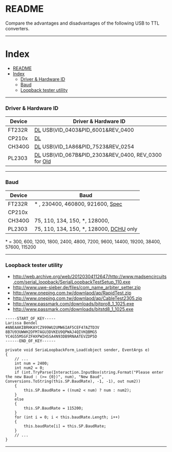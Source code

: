 
README
===========================
Compare the advantages and disadvantages of the following USB to TTL converters.

****

# Index
- [README](#readme)
- [Index](#index)
    - [Driver & Hardware ID](#driver--hardware-id)
    - [Baud](#baud)
    - [Loopback tester utility](#loopback-tester-utility)

****

### Driver & Hardware ID
| Device | Driver & Hardware ID
|--------|---------------
| FT232R | [DL][DL_FT] USB\VID_0403&PID_6001&REV_0400
| CP210x | [DL][DL_CP]
| CH340G | [DL][DL_CH] USB\VID_1A86&PID_7523&REV_0254
| PL2303 | [DL][DL_PL] USB\VID_067B&PID_2303&REV_0400, REV_0300 for [Old][OLD]

[DL_FT]: http://www.ftdichip.com/Drivers/CDM/CDM%20v2.12.28%20WHQL%20Certified.zip
[DL_CP]: http://www.silabs.com/documents/public/software/CP210x_Universal_Windows_Driver.zip
[DL_CH]: http://www.wch.cn/downloads/file/5.html
[DL_PL]: http://www.prolific.com.tw/UserFiles/files/PL2303_Prolific_DriverInstaller_v1200.zip
[OLD]:   http://www.auelectronics.com/downloads/PL2303_HXA_Driver_V10518.zip

****

### Baud
| Device | Baud
|--------|--------
| FT232R |                    *        , 230400, 460800, 921600, [Spec][FT_BAUD]
| CP210x |
| CH340G | 75, 110, 134, 150, *, 128000,
| PL2303 | 75, 110, 134, 150, *, 128000, [DCHU][PL_DCHU] only
[FT_BAUD]:http://www.ftdichip.com/Support/Documents/AppNotes/AN_120_Aliasing_VCP_Baud_Rates.pdf
[PL_DCHU]:http://www.prolific.com.tw/UserFiles/files/PL2303-W10RS3RS4-DCHU-DriverSetup_v1192_20180503.zip
\* = 300, 600, 1200, 1800, 2400, 4800, 7200, 9600, 14400, 19200, 38400, 57600, 115200

****

### Loopback tester utility
* http://web.archive.org/web/20120304112647/http://www.madsencircuits.com/serial_loopback/SerialLoopbackTestSetup_110.exe
* http://www.uwe-sieber.de/files/com_name_arbiter_setter.zip
* http://www.oneping.com.tw/downlaod/ap/RapidTest.zip
* http://www.oneping.com.tw/downlaod/ap/CableTest2305.zip
* http://www.passmark.com/downloads/bitpro8_1_1025.exe
* http://www.passmark.com/downloads/bitstd8_1_1025.exe
```
-----START_OF_KEY-----
Larissa Bendel
#ANEAAKIBRHKAYCZ999WU2UMW6IAF5CEF47AZTD3V
8B7U93UWWH2DFM7AGU3DVKEU9QPWAJ4QIVKQBMG5
YC4G55MSGFZFHXPWIHSSA4N93DB9RNAATEVZDP5D
------END_OF_KEY------
```
```
private void SeriaLoopbackForm_Load(object sender, EventArgs e)
{
    // ...
	int num = 2400;
	int num2 = 0;
	if (int.TryParse(Interaction.InputBox(string.Format("Please enter the new Baud : (>= {0})", num), "New Baud", Conversions.ToString(this.SP.BaudRate), -1, -1), out num2))
	{
		this.SP.BaudRate = ((num2 < num) ? num : num2);
	}
	else
	{
		this.SP.BaudRate = 115200;
	}
	for (int i = 0; i < this.baudRate.Length; i++)
	{
		this.baudRate[i] = this.SP.BaudRate;
	}
	// ...
}
```

****

